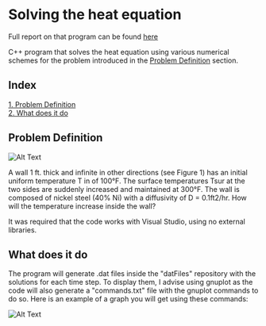 # Solving the heat equation

Full report on that program can be found [here](https://victorostertag.fr/files/Computation_Methods_And_CPP_Assignment_Victor_OSTERTAG.pdf)

C++ program that solves the heat equation using various numerical schemes for the problem introduced in the [Problem Definition](#problem-definition) section.

## Index
[1. Problem Definition](#problem-definition)  
[2. What does it do](#what-does-it-do)  

## Problem Definition

![Alt Text](https://image.ibb.co/i8NzYb/wall_problem.jpg)

A wall 1 ft.  thick and infinite in other directions (see Figure 1) has an initial uniform temperature T in of 100°F. The surface temperatures Tsur at the two sides are suddenly increased and maintained at 300°F. The wall is composed of nickel steel (40% Ni) with a diffusivity of D = 0.1ft2/hr. 
How will the temperature increase inside the wall?

It was required that the code works with Visual Studio, using no external libraries.

## What does it do

The program will generate .dat files inside the "datFiles" repository with the solutions for each time step. To display them, I advise using gnuplot as the code will also generate a "commands.txt" file with the gnuplot commands to do so. Here is an example of a graph you will get using these commands:

![Alt Text](https://image.ibb.co/gZ4hKG/Crank_Nicholson_t30_delta_T0_01.png)
